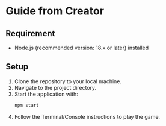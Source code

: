 # Guide from Creator

## Requirement

- Node.js (recommended version: 18.x or later) installed

## Setup

1. Clone the repository to your local machine.
2. Navigate to the project directory.
3. Start the application with:
   ```bash
   npm start
   ```
4. Follow the Terminal/Console instructions to play the game.

